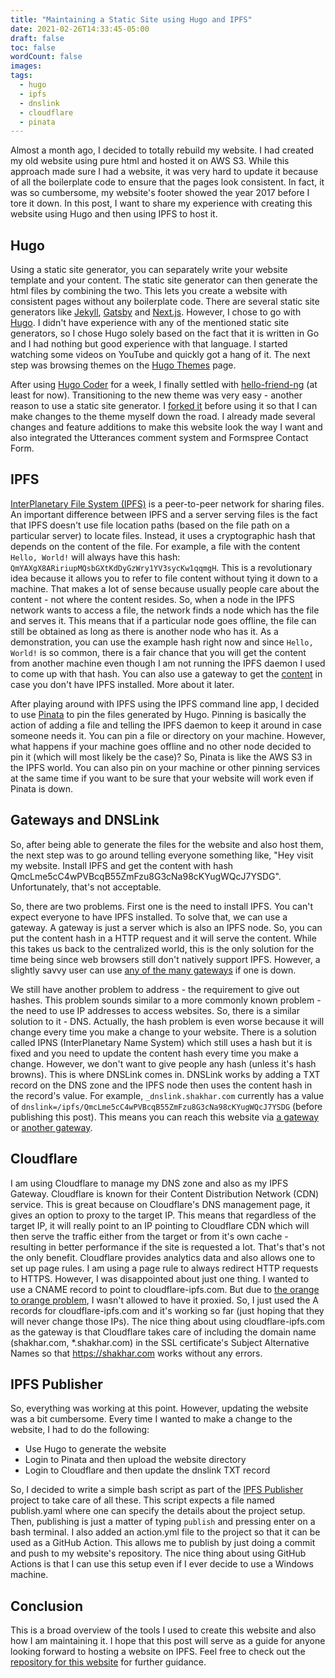 ```yaml
---
title: "Maintaining a Static Site using Hugo and IPFS"
date: 2021-02-26T14:33:45-05:00
draft: false
toc: false
wordCount: false
images:
tags:
  - hugo
  - ipfs
  - dnslink
  - cloudflare
  - pinata
---
```


Almost a month ago, I decided to totally rebuild my website. I had created my old website using pure html and hosted it on AWS S3. While this approach made sure I had a website, it was very hard to update it because of all the boilerplate code to ensure that the pages look consistent. In fact, it was so cumbersome, my website's footer showed the year 2017 before I tore it down. In this post, I want to share my experience with creating this website using Hugo and then using IPFS to host it.

## Hugo
Using a static site generator, you can separately write your website template and your content. The static site generator can then generate the html files by combining the two. This lets you create a website with consistent pages without any boilerplate code. There are several static site generators like [Jekyll](https://jekyllrb.com/), [Gatsby](https://www.gatsbyjs.com/) and [Next.js](https://nextjs.org/). However, I chose to go with [Hugo](https://gohugo.io/). I didn't have experience with any of the mentioned static site generators, so I chose Hugo solely based on the fact that it is written in Go and I had nothing but good experience with that language.
I started watching some videos on YouTube and quickly got a hang of it. The next step was browsing themes on the [Hugo Themes](https://themes.gohugo.io/) page.

After using [Hugo Coder](https://themes.gohugo.io/hugo-coder/) for a week, I finally settled with [hello-friend-ng](https://themes.gohugo.io/hugo-theme-hello-friend-ng/) (at least for now). Transitioning to the new theme was very easy - another reason to use a static site generator. I [forked it](https://github.com/sha224/hugo-theme-hello-friend-ng) before using it so that I can make changes to the theme myself down the road. I already made several changes and feature additions to make this website look the way I want and also integrated the Utterances comment system and Formspree Contact Form.

## IPFS
[InterPlanetary File System (IPFS)](https://ipfs.io/) is a peer-to-peer network for sharing files. An important difference between IPFS and a server serving files is the fact that IPFS doesn't use file location paths (based on the file path on a particular server) to locate files. Instead, it uses a cryptographic hash that depends on the content of the file. For example, a file with the content `Hello, World!` will always have this hash: `QmYAXgX8ARiriupMQsbGXtKdDyGzWry1YV3sycKw1qqmgH`. This is a revolutionary idea because it allows you to refer to file content without tying it down to a machine. That makes a lot of sense because usually people care about the content - not where the content resides. So, when a node in the IPFS network wants to access a file, the network finds a node which has the file and serves it. This means that if a particular node goes offline, the file can still be obtained as long as there is another node who has it. As a demonstration, you can use the example hash right now and since `Hello, World!` is so common, there is a fair chance that you will get the content from another machine even though I am not running the IPFS daemon I used to come up with that hash. You can also use a gateway to get the [content](https://gateway.ipfs.io/ipfs/QmYAXgX8ARiriupMQsbGXtKdDyGzWry1YV3sycKw1qqmgH) in case you don't have IPFS installed. More about it later.

After playing around with IPFS using the IPFS command line app, I decided to use [Pinata](https://pinata.cloud/) to pin the files generated by Hugo. Pinning is basically the action of adding a file and telling the IPFS daemon to keep it around in case someone needs it. You can pin a file or directory on your machine. However, what happens if your machine goes offline and no other node decided to pin it (which will most likely be the case)? So, Pinata is like the AWS S3 in the IPFS world. You can also pin on your machine or other pinning services at the same time if you want to be sure that your website will work even if Pinata is down.

## Gateways and DNSLink
So, after being able to generate the files for the website and also host them, the next step was to go around telling everyone something like, "Hey visit my website. Install IPFS and get the content with hash QmcLme5cC4wPVBcqB55ZmFzu8G3cNa98cKYugWQcJ7YSDG". Unfortunately, that's not acceptable.

So, there are two problems. First one is the need to install IPFS. You can't expect everyone to have IPFS installed. To solve that, we can use a gateway. A gateway is just a server which is also an IPFS node. So, you can put the content hash in a HTTP request and it will serve the content. While this takes us back to the centralized world, this is the only solution for the time being since web browsers still don't natively support IPFS. However, a slightly savvy user can use [any of the many gateways](https://ipfs.github.io/public-gateway-checker/) if one is down.

We still have another problem to address - the requirement to give out hashes. This problem sounds similar to a more commonly known problem - the need to use IP addresses to access websites. So, there is a similar solution to it - DNS. Actually, the hash problem is even worse because it will change every time you make a change to your website. There is a solution called IPNS (InterPlanetary Name System) which still uses a hash but it is fixed and you need to update the content hash every time you make a change. However, we don't want to give people any hash (unless it's hash browns). This is where DNSLink comes in. DNSLink works by adding a TXT record on the DNS zone and the IPFS node then uses the content hash in the record's value. For example, `_dnslink.shakhar.com` currently has a value of `dnslink=/ipfs/QmcLme5cC4wPVBcqB55ZmFzu8G3cNa98cKYugWQcJ7YSDG` (before publishing this post). This means you can reach this website via [a gateway](https://gateway.ipfs.io/ipns/shakhar.com/) or [another gateway](https://cloudflare-ipfs.com/ipns/shakhar.com/).

## Cloudflare
I am using Cloudflare to manage my DNS zone and also as my IPFS Gateway. Cloudflare is known for their Content Distribution Network (CDN) service. This is great because on Cloudflare's DNS management page, it gives an option to proxy to the target IP. This means that regardless of the target IP, it will really point to an IP pointing to Cloudflare CDN which will then serve the traffic either from the target or from it's own cache - resulting in better performance if the site is requested a lot. That's that's not the only benefit. Cloudflare provides analytics data and also allows one to set up page rules. I am using a page rule to always redirect HTTP requests to HTTPS. However, I was disappointed about just one thing. I wanted to use a CNAME record to point to cloudflare-ipfs.com. But due to [the orange to orange problem](https://community.cloudflare.com/t/the-orange-to-orange-problem/91864), I wasn't allowed to have it proxied. So, I just used the A records for cloudflare-ipfs.com and it's working so far (just hoping that they will never change those IPs). The nice thing about using cloudflare-ipfs.com as the gateway is that Cloudflare takes care of including the domain name (shakhar.com, *.shakhar.com) in the SSL certificate's Subject Alternative Names so that https://shakhar.com works without any errors.

## IPFS Publisher
So, everything was working at this point. However, updating the website was a bit cumbersome. Every time I wanted to make a change to the website, I had to do the following:
- Use Hugo to generate the website
- Login to Pinata and then upload the website directory
- Login to Cloudflare and then update the dnslink TXT record

So, I decided to write a simple bash script as part of the [IPFS Publisher](https://github.com/sha224/ipfs-publisher) project to take care of all these. This script expects a file named publish.yaml where one can specify the details about the project setup. Then, publishing is just a matter of typing `publish` and pressing enter on a bash terminal. I also added an action.yml file to the project so that it can be used as a GitHub Action. This allows me to publish by just doing a commit and push to my website's repository. The nice thing about using GitHub Actions is that I can use this setup even if I ever decide to use a Windows machine.

## Conclusion
This is a broad overview of the tools I used to create this website and also how I am maintaining it. I hope that this post will serve as a guide for anyone looking forward to hosting a website on IPFS. Feel free to check out the [repository for this website](https://github.com/sha224/personal-website) for further guidance.
